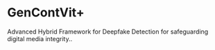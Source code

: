 # GenContVit+ 
Advanced Hybrid Framework for Deepfake Detection for safeguarding digital media integrity..
